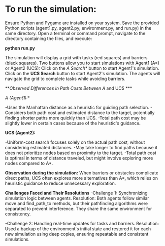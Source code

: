 # To run the simulation:

Ensure Python and Pygame are installed on your system.
Save the provided Python scripts (agent1.py, agent2.py, environment.py, and run.py) in the same directory.
Open a terminal or command prompt, navigate to the directory containing the files, and execute:

**python run.py**

The simulation will display a grid with tasks (red squares) and barriers (black squares). Two buttons allow you to start simulations with Agent1 (A*) or Agent2 (UCS):
Click on the **A* Search** button to start Agent1's simulation.
Click on the **UCS Search** button to start Agent2's simulation.
The agents will navigate the grid to complete tasks while avoiding barriers.

***Observed Differences in Path Costs Between A* and UCS ***

**A* (Agent1):**

-Uses the Manhattan distance as a heuristic for guiding path selection.
-Considers both path cost and estimated distance to the target, potentially finding shorter paths more quickly than UCS.
-Total path cost may be slightly lower in certain cases because of the heuristic's guidance.

**UCS (Agent2):**

-Uniform-cost search focuses solely on the actual path cost, without considering estimated distances.
-May take longer to find paths because it does not prioritize nodes based on proximity to the target.
-Total path cost is optimal in terms of distance traveled, but might involve exploring more nodes compared to A*.

**Observation during the simulation:**
When barriers or obstacles complicate direct paths, UCS often explores more alternatives than A*, which relies on heuristic guidance to reduce unnecessary exploration.


**Challenges Faced and Their Resolutions**
-Challenge 1: Synchronizing simulation logic between agents.
Resolution: Both agents follow similar move and find_path_to methods, but their pathfinding algorithms were separated to prevent interference. They share the same environment for consistency.

-Challenge 2: Handling real-time updates for tasks and barriers.
Resolution: Used a backup of the environment's initial state and restored it for each new simulation using deep copies, ensuring repeatable and consistent simulations.


